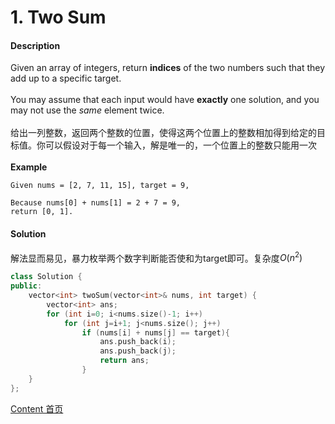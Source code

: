 # 1. Two Sum
#### Description

Given an array of integers, return **indices** of the two numbers such that they add up to a specific target.<br><br>You may assume that each input would have **exactly** one solution, and you may not use the *same* element twice.<br><br>给出一列整数，返回两个整数的位置，使得这两个位置上的整数相加得到给定的目标值。你可以假设对于每一个输入，解是唯一的，一个位置上的整数只能用一次<br><br>**Example**


```
Given nums = [2, 7, 11, 15], target = 9,

Because nums[0] + nums[1] = 2 + 7 = 9,
return [0, 1].
```



#### Solution

解法显而易见，暴力枚举两个数字判断能否使和为target即可。复杂度$O(n^2)$

```c++
class Solution {
public:
    vector<int> twoSum(vector<int>& nums, int target) {
        vector<int> ans;
        for (int i=0; i<nums.size()-1; i++)
            for (int j=i+1; j<nums.size(); j++)
                if (nums[i] + nums[j] == target){
                    ans.push_back(i);
                    ans.push_back(j);
                    return ans;
                }
    }
};
```



[Content   首页](../README.md)

